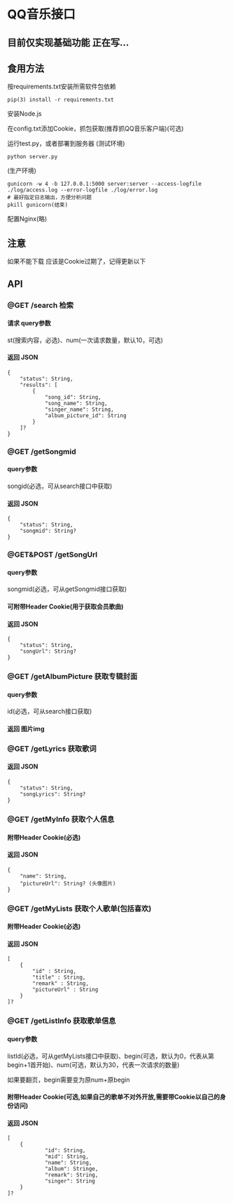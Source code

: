 # QQ音乐接口
## 目前仅实现基础功能 正在写...
## 食用方法
按requirements.txt安装所需软件包依赖
    
    pip(3) install -r requirements.txt

安装Node.js

在config.txt添加Cookie，抓包获取(推荐抓QQ音乐客户端)(可选)

运行test.py，或者部署到服务器
(测试环境)
    
    python server.py
(生产环境)
    
    gunicorn -w 4 -b 127.0.0.1:5000 server:server --access-logfile ./log/access.log --error-logfile ./log/error.log
    # 最好指定日志输出，方便分析问题
    pkill gunicorn(结束)
配置Nginx(略)
## 注意
如果不能下载 应该是Cookie过期了，记得更新以下
## API
### @GET /search 检索
#### 请求 query参数
st(搜索内容，必选)、num(一次请求数量，默认10，可选)
#### 返回 JSON
    { 
        "status": String,
        "results": [
            {
                "song_id": String,
                "song_name": String,
                "singer_name": String,
                "album_picture_id": String
            }
        ]?
    }
### @GET /getSongmid 
#### query参数
songid(必选，可从search接口中获取)
#### 返回 JSON
    { 
        "status": String,
        "songmid": String?
    }
### @GET&POST /getSongUrl
#### query参数
songmid(必选，可从getSongmid接口获取)
#### 可附带Header Cookie(用于获取会员歌曲)
#### 返回 JSON 
    { 
        "status": String,
        "songUrl": String?
    }
### @GET /getAlbumPicture 获取专辑封面
#### query参数
id(必选，可从search接口获取)
#### 返回 图片img
### @GET /getLyrics 获取歌词
#### 返回 JSON 
    { 
        "status": String,
        "songLyrics": String?
    }
### @GET /getMyInfo 获取个人信息
#### 附带Header Cookie(必选)
#### 返回 JSON 
    { 
        "name": String,
        "pictureUrl": String? (头像图片)
    }
### @GET /getMyLists 获取个人歌单(包括喜欢)
#### 附带Header Cookie(必选)
#### 返回 JSON 
    [ 
        {
            "id" : String,
            "title" : String,
            "remark" : String,
            "pictureUrl" : String
        }
    ]?
### @GET /getListInfo 获取歌单信息 
#### query参数
listId(必选，可从getMyLists接口中获取)、begin(可选，默认为0，代表从第begin+1首开始)、num(可选，默认为30，代表一次请求的数量)

如果要翻页，begin需要变为原num+原begin
#### 附带Header Cookie(可选,如果自己的歌单不对外开放,需要带Cookie以自己的身份访问)
#### 返回 JSON 
    [ 
        {
                "id": String,
                "mid": String,
                "name": String,
                "album": Stringe,
                "remark": String,
                "singer": String
        }
    ]?